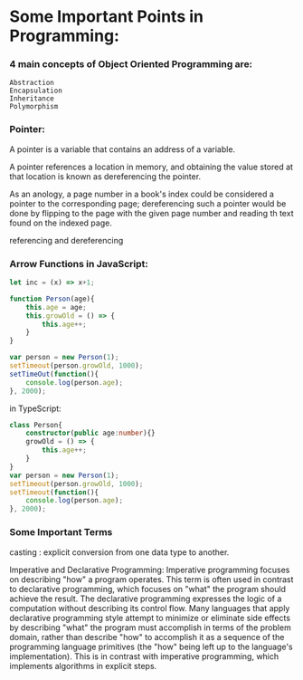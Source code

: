 # Some Important Points in Programming:

### 4 main concepts of Object Oriented Programming are:
    Abstraction
    Encapsulation
    Inheritance
    Polymorphism


### Pointer:
A pointer is a variable that contains an address of a variable.

A pointer references a location in memory, and obtaining the value stored at that location is known as dereferencing the pointer.

As an anology, a page number in a book's index could be considered a pointer to the corresponding page; dereferencing such a pointer would be done by flipping to the page with the given page number and reading th text found on the indexed page.

referencing and dereferencing


### Arrow Functions in JavaScript:
```JavaScript
let inc = (x) => x+1;

function Person(age){
    this.age = age;
    this.growOld = () => {
        this.age++;
    }
}

var person = new Person(1);
setTimeout(person.growOld, 1000);
setTimeOut(function(){
    console.log(person.age);
}, 2000);
```

in TypeScript:

```TypeScript
class Person{
    constructor(public age:number){}
    growOld = () => {
        this.age++;
    }
}
var person = new Person(1);
setTimeout(person.growOld, 1000);
setTimeout(function(){
    console.log(person.age);
}, 2000);
```



### Some Important Terms

casting : explicit conversion from one data type to another.


Imperative and Declarative Programming:
Imperative programming focuses on describing "how" a program operates. This term is often used in contrast to declarative programming, which focuses on "what" the program should achieve the result. The declarative programming expresses the logic of a computation without describing its control flow. Many languages that apply declarative programming style attempt to minimize or eliminate side effects by describing "what" the program must accomplish in terms of the problem domain, rather than describe "how" to accomplish it as a sequence of the programming language primitives (the "how" being left up to the language's implementation). This is in contrast with imperative programming, which implements algorithms in explicit steps.


